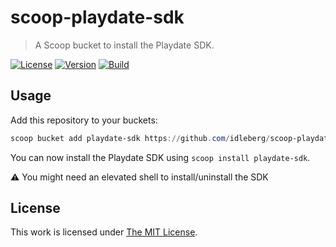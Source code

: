 # scoop-playdate-sdk

> A Scoop bucket to install the Playdate SDK.

[![License](https://img.shields.io/github/license/idleberg/scoop-playdate-sdk?style=for-the-badge)](LICENSE)
[![Version](https://img.shields.io/github/v/release/idleberg/scoop-playdate-sdk?style=for-the-badge)](https://github.com/idleberg/scoop-playdate-sdk/releases)
[![Build](https://img.shields.io/github/workflow/status/idleberg/scoop-playdate-sdk/test?style=for-the-badge)](https://github.com/idleberg/scoop-playdate-sdk/releases)

## Usage

Add this repository to your buckets:

```powershell
scoop bucket add playdate-sdk https://github.com/idleberg/scoop-playdate-sdk.git
```

You can now install the Playdate SDK using `scoop install playdate-sdk`.

:warning: You might need an elevated shell to install/uninstall the SDK

## License

This work is licensed under [The MIT License](LICENSE).
